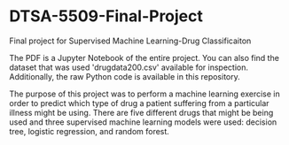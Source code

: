 # DTSA-5509-Final-Project
Final project for Supervised Machine Learning-Drug Classificaiton


The PDF is a Jupyter Notebook of the entire project.  You can also find the dataset that was used 'drugdata200.csv' available for inspection.  
Additionally, the raw Python code is available in this repository.


The purpose of this project was to perform a machine learning exercise in order to predict which type of drug a patient suffering from a particular illness might be using.
There are five different drugs that might be being used and three supervised machine learning models were used: decision tree, logistic regression, and random forest.  
